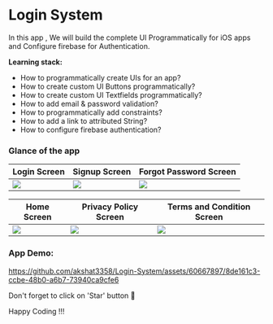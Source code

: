 # Login System

In this app , We will build the complete UI Programmatically for iOS apps and Configure firebase for Authentication.

**Learning stack:**

- How to programmatically create UIs for an app?
- How to create custom UI Buttons programmatically?
- How to create custom UI Textfields programmatically?
- How to add email & password validation?
- How to programmatically add constraints?
- How to add a link to attributed String?
- How to configure firebase authentication?


### Glance of the app

| Login Screen | Signup Screen | Forgot Password Screen |
| ------------- | ------------- | ------------- |
| <img src="https://i.imgur.com/p1xpuAy.png">  | <img src="https://i.imgur.com/JyLWrvk.png"> | <img src="https://i.imgur.com/a5fIWrn.png"> | 

| Home Screen | Privacy Policy Screen | Terms and Condition Screen |
| ------------- | ------------- | ------------- |
| <img src="https://i.imgur.com/r7DRX1S.png"> | <img src="https://i.imgur.com/mws7tVX.png"> | <img src="https://i.imgur.com/oKmHyiK.png"> |


### App Demo:




https://github.com/akshat3358/Login-System/assets/60667897/8de161c3-ccbe-48b0-a6b7-73940ca9cfe6




Don't forget to click on 'Star' button 🌟

Happy Coding !!!
